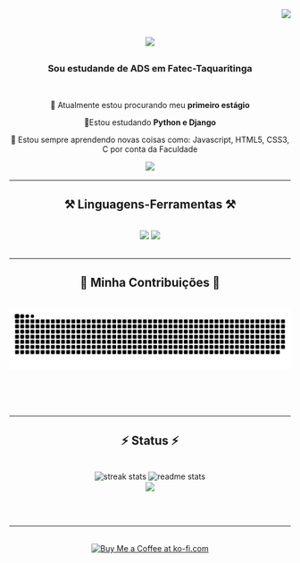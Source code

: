 <img align="right" src="https://visitor-badge.laobi.icu/badge?page_id=RenanNDSilva.RenanNDSilva" />

<h1 align="center">
    <img src="https://readme-typing-svg.herokuapp.com/?font=Righteous&size=35&center=true&vCenter=true&width=500&height=70&duration=4000&lines=Olá+Pessoal!+👋;+Eu+sou+Renan+Nascimento!;" />
</h1>

<h3 align="center">Sou estudande de ADS em Fatec-Taquaritinga </h3>

<br/>

<div align="center">
 
 🔭 Atualmente estou procurando meu **primeiro estágio**
 
 🌱Estou estudando **Python e Django**

💬 Estou sempre aprendendo novas coisas como: Javascript, HTML5, CSS3, C por conta da Faculdade 

 </div>
 
<div align="center"> 
  <a href="https://www.linkedin.com/in/renan-nascimento-0a785129a/" target="_blank">
    <img src="https://img.shields.io/badge/LinkedIn-0077B5?style=for-the-badge&logo=linkedin&logoColor=white" target="_blank" />
  </a>
</div>

 <hr/>
 
<h2 align="center">⚒️ Linguagens-Ferramentas ⚒️</h2>
<br/>
<div align="center">
    <img src="https://skillicons.dev/icons?i=bootstrap,html,css,vscode,github" />
    <img src="https://skillicons.dev/icons?i=python,javascript,c,django,pycharm" /><br>
</div>

<br/>
<hr/>

<div align="center">
  <h2>🐍 Minha Contribuições 🐍</h2>
  <br>
  <img alt="snake eating my contributions" src="https://raw.githubusercontent.com/RenanNDSilva/RenanNDSilva/output/github-contribution-grid-snake.svg" />

  <br/><br/><br/>
</div>

<hr/>

<h2 align="center">⚡ Status ⚡</h2>
<br>
<div align=center>
  <img width=390 src="https://github-readme-streak-stats-salesp07.vercel.app/?user=salesp07&count_private=true&theme=react&border_radius=10" alt="streak stats"/>
  <img width=390 src="https://github-readme-stats-salesp07.vercel.app/api?username=salesp07&count_private=true&show_icons=true&theme=react&rank_icon=github&border_radius=10" alt="readme stats" />
  <br/>
  <img width=390 align="center" src="https://github-readme-stats.vercel.app/api/top-langs/?username=RenanNDSilva&hide_progress=true&theme=react"/>
</div>

<br/><br/>

<hr/>

<br/>

<div align="center">
<a href='https://ko-fi.com/V7V4RAK9C' target='_blank'><img height='64' style='border:0px;height:64px;' src='https://storage.ko-fi.com/cdn/kofi1.png?v=3' border='0' alt='Buy Me a Coffee at ko-fi.com' /></a>
</div>

<br/>
